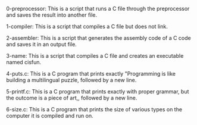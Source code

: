 0-preprocessor: This is a script that runs a C file through the preprocessor and saves the result into another file.

1-compiler: This is a script that compiles a C file but does not link.

2-assembler: This is a script that generates the assembly code of a C code and saves it in an output file.

3-name: This is a script that compiles a C file and creates an executable named cisfun.

4-puts.c: This is a C program that prints exactly "Programming is like building a multilingual puzzle, followed by a new line.

5-printf.c: This is a C program that prints exactly with proper grammar, but the outcome is a piece of art,, followed by a new line.

6-size.c: This is a C program that prints the size of various types on the computer it is compiled and run on.

